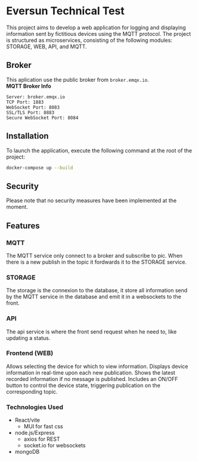 # Eversun Technical Test
This project aims to develop a web application for logging and displaying information sent by fictitious devices using the MQTT protocol.
The project is structured as microservices, consisting of the following modules: STORAGE, WEB, API, and MQTT.

## Broker
This aplication use the public broker from `broker.emqx.io`.  
**MQTT Broker Info**
```
Server: broker.emqx.io
TCP Port: 1883
WebSocket Port: 8083
SSL/TLS Port: 8883
Secure WebSocket Port: 8084
```
## Installation
To launch the application, execute the following command at the root of the project:

```bash
docker-compose up --build
```

## Security
Please note that no security measures have been implemented at the moment.

## Features
### MQTT
The MQTT service only connect to a broker and subscribe to pic. When there is a new publish in the topic it fordwards it to the STORAGE service.

### STORAGE
The storage is the connexion to the database, it store all information send by the MQTT service in the database and emit it in a websockets to the front.

### API
The api service is where the front send request when he need to, like updating a status.

### Frontend (WEB)
Allows selecting the device for which to view information.
Displays device information in real-time upon each new publication.
Shows the latest recorded information if no message is published.
Includes an ON/OFF button to control the device state, triggering publication on the corresponding topic.

### Technologies Used
- React/vite
  - MUI for fast css
- node.js/Express
  - axios for REST
  - socket.io for websockets
- mongoDB
